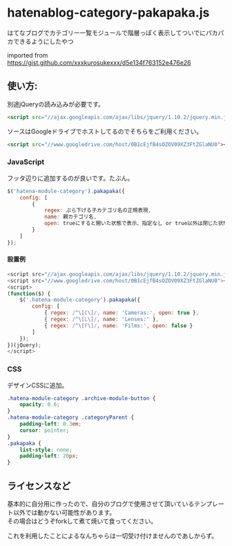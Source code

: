# hatenablog-category-pakapaka.js
はてなブログでカテゴリー一覧モジュールで階層っぽく表示してついでにパカパカできるようにしたやつ

imported from https://gist.github.com/xxxkurosukexxx/d5e134f763152e476e26


## 使い方:
別途jQueryの読み込みが必要です。

```html
<script src="//ajax.googleapis.com/ajax/libs/jquery/1.10.2/jquery.min.js"></script>
```

ソースはGoogleドライブでホストしてるのでそちらをご利用ください。

```html
<script src="//www.googledrive.com/host/0B1cEjfB4sOZOV09XZ3FtZGlaNU0"></script>
```

### JavaScript
フッタ辺りに追加するのが良いです。たぶん。

```javascript
$('hatena-module-category').pakapaka({
    config: [
        {
            regex: ぶら下げる子カテゴリ名の正規表現,
            name: 親カテゴリ名,
            open: trueにすると開いた状態で表示、指定なし or true以外は閉じた状態で表示
        }
    ]
});
```

#### 設置例
```javascript
<script src="//ajax.googleapis.com/ajax/libs/jquery/1.10.2/jquery.min.js"></script>
<script src="//www.googledrive.com/host/0B1cEjfB4sOZOV09XZ3FtZGlaNU0"></script>
<script>
(function($) {
    $('.hatena-module-category').pakapaka({
        config: [
            { regex: /^\[C\]/, name: 'Cameras:', open: true },
            { regex: /^\[L\]/, name: 'Lenses:' },
            { regex: /^\[F\]/, name: 'Films:', open: false }
        ]
    });
})(jQuery);
</script>
```


### CSS
デザインCSSに追加。

```css
.hatena-module-category .archive-module-button {
    opacity: 0.6;
}
.hatena-module-category .categoryParent {
    padding-left: 0.3em;
    cursor: pointer;
}
.pakapaka {
    list-style: none;
    padding-left: 20px;
}
```

## ライセンスなど
基本的に自分用に作ったので、自分のブログで使用させて頂いているテンプレート以外では動かない可能性があります。  
その場合はどうぞforkして煮て焼いて食ってください。  

これを利用したことによるなんちゃらは一切受け付けませんのであしからず。  


